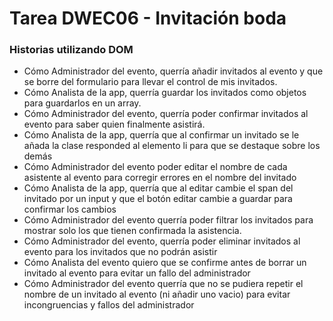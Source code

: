 # Tarea DWEC06 - Invitación boda

### Historias utilizando DOM
- Cómo Administrador del evento, querría añadir invitados al evento y que se borre del formulario para llevar el control de mis invitados.
- Cómo Analista de la app, querría guardar los invitados como objetos para guardarlos en un array.
- Cómo Administrador del evento, querría poder confirmar invitados al evento para saber quien finalmente asistirá.
- Cómo Analista de la app, querría que al confirmar un invitado se le añada la clase responded al elemento li para que se destaque sobre los demás
- Cómo Administrador del evento poder editar el nombre de cada asistente al evento  para corregir errores en el nombre del invitado
- Cómo Analista de la app, querría que al editar cambie el span del invitado por un input y que el botón editar cambie a guardar para confirmar los cambios
- Cómo Administrador del evento querría poder filtrar los invitados para mostrar solo los que tienen confirmada la asistencia.
- Cómo Administrador del evento, querría poder eliminar invitados al evento para los invitados que no podrán asistir
- Cómo Analista del evento quiero que se confirme antes de borrar un invitado al evento para evitar un fallo del administrador
- Cómo Administrador del evento querría que no se pudiera repetir el nombre de un invitado al evento (ni añadir uno vacio) para evitar incongruencias y fallos del administrador